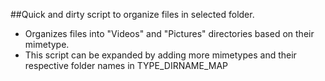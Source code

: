 ##Quick and dirty script to organize files in selected folder.

- Organizes files into "Videos" and "Pictures" directories based on their mimetype.
- This script can be expanded by adding more mimetypes and their respective folder names in TYPE_DIRNAME_MAP

